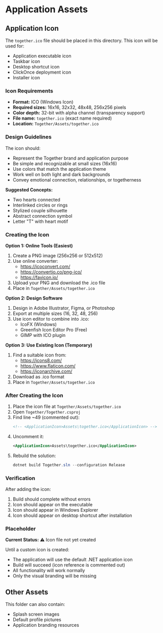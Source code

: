 # Application Assets

## Application Icon

The `together.ico` file should be placed in this directory. This icon will be used for:
- Application executable icon
- Taskbar icon
- Desktop shortcut icon
- ClickOnce deployment icon
- Installer icon

### Icon Requirements

- **Format:** ICO (Windows Icon)
- **Required sizes:** 16x16, 32x32, 48x48, 256x256 pixels
- **Color depth:** 32-bit with alpha channel (transparency support)
- **File name:** `together.ico` (exact name required)
- **Location:** `Together/Assets/together.ico`

### Design Guidelines

The icon should:
- Represent the Together brand and application purpose
- Be simple and recognizable at small sizes (16x16)
- Use colors that match the application theme
- Work well on both light and dark backgrounds
- Convey emotional connection, relationships, or togetherness

**Suggested Concepts:**
- Two hearts connected
- Interlinked circles or rings
- Stylized couple silhouette
- Abstract connection symbol
- Letter "T" with heart motif

### Creating the Icon

**Option 1: Online Tools (Easiest)**
1. Create a PNG image (256x256 or 512x512)
2. Use online converter:
   - https://icoconvert.com/
   - https://convertio.co/png-ico/
   - https://favicon.io/
3. Upload your PNG and download the .ico file
4. Place in `Together/Assets/together.ico`

**Option 2: Design Software**
1. Design in Adobe Illustrator, Figma, or Photoshop
2. Export at multiple sizes (16, 32, 48, 256)
3. Use icon editor to combine into .ico:
   - IcoFX (Windows)
   - Greenfish Icon Editor Pro (Free)
   - GIMP with ICO plugin

**Option 3: Use Existing Icon (Temporary)**
1. Find a suitable icon from:
   - https://icons8.com/
   - https://www.flaticon.com/
   - https://iconarchive.com/
2. Download as .ico format
3. Place in `Together/Assets/together.ico`

### After Creating the Icon

1. Place the icon file at `Together/Assets/together.ico`
2. Open `Together/Together.csproj`
3. Find line ~49 (commented out):
   ```xml
   <!-- <ApplicationIcon>Assets\together.ico</ApplicationIcon> -->
   ```
4. Uncomment it:
   ```xml
   <ApplicationIcon>Assets\together.ico</ApplicationIcon>
   ```
5. Rebuild the solution:
   ```powershell
   dotnet build Together.sln --configuration Release
   ```

### Verification

After adding the icon:
1. Build should complete without errors
2. Icon should appear on the executable
3. Icon should appear in Windows Explorer
4. Icon should appear on desktop shortcut after installation

### Placeholder

**Current Status:** ⚠️ Icon file not yet created

Until a custom icon is created:
- The application will use the default .NET application icon
- Build will succeed (icon reference is commented out)
- All functionality will work normally
- Only the visual branding will be missing

## Other Assets

This folder can also contain:
- Splash screen images
- Default profile pictures
- Application branding resources
